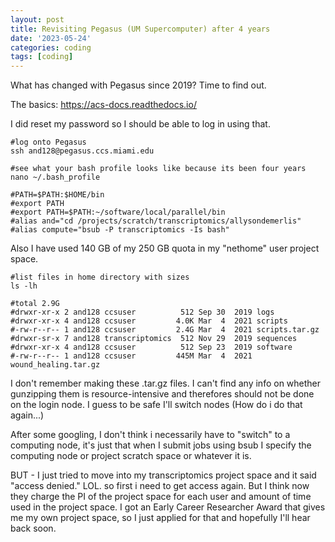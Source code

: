 ```yaml
---
layout: post
title: Revisiting Pegasus (UM Supercomputer) after 4 years
date: '2023-05-24'
categories: coding
tags: [coding]
---
```


What has changed with Pegasus since 2019? Time to find out.

The basics: https://acs-docs.readthedocs.io/

I did reset my password so I should be able to log in using that.

```{bash}
#log onto Pegasus
ssh and128@pegasus.ccs.miami.edu

#see what your bash profile looks like because its been four years
nano ~/.bash_profile

#PATH=$PATH:$HOME/bin
#export PATH
#export PATH=$PATH:~/software/local/parallel/bin
#alias and="cd /projects/scratch/transcriptomics/allysondemerlis"
#alias compute="bsub -P transcriptomics -Is bash"
```
Also I have used 140 GB of my 250 GB quota in my "nethome" user project space. 

```{bash}
#list files in home directory with sizes
ls -lh 

#total 2.9G
#drwxr-xr-x 2 and128 ccsuser          512 Sep 30  2019 logs
#drwxr-xr-x 4 and128 ccsuser         4.0K Mar  4  2021 scripts
#-rw-r--r-- 1 and128 ccsuser         2.4G Mar  4  2021 scripts.tar.gz
#drwxr-sr-x 7 and128 transcriptomics  512 Nov 29  2019 sequences
#drwxr-xr-x 4 and128 ccsuser          512 Sep 23  2019 software
#-rw-r--r-- 1 and128 ccsuser         445M Mar  4  2021 wound_healing.tar.gz
```

I don't remember making these .tar.gz files. I can't find any info on whether gunzipping them is resource-intensive and therefores should not be done on the login node. I guess to be safe I'll switch nodes (How do i do that again...)

After some googling, I don't think i necessarily have to "switch" to a computing node, it's just that when I submit jobs using bsub I specify the computing node or project scratch space or whatever it is. 

BUT - I just tried to move into my transcriptomics project space and it said "access denied." LOL. so first i need to get access again. But I think now they charge the PI of the project space for each user and amount of time used in the project space. I got an Early Career Researcher Award that gives me my own project space, so I just applied for that and hopefully I'll hear back soon. 
